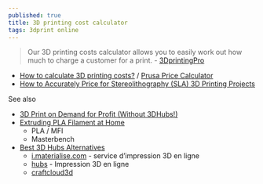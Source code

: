 ```yaml
---
published: true
title: 3D printing cost calculator
tags: 3dprint online
---
```

> Our 3D printing costs calculator allows you to easily work out how much to charge a customer for a print. - [3DprintingPro ](https://www.3dprintingpro.info/3d-printing-cost-calculator/)

- [How to calculate 3D printing costs?](https://blog.prusaprinters.org/how-to-calculate-printing-costs_38650/) / [Prusa Price Calculator](https://blog.prusaprinters.org/3d-printing-price-calculator_38905/)
- [How to Accurately Price for Stereolithography (SLA) 3D Printing Projects](https://3dprintingindustry.com/news/how-to-accurately-price-for-stereolithography-sla-3d-printing-projects-171977/)

See also
- [3D Print on Demand for Profit (Without 3DHubs!)](https://www.youtube.com/watch?v=PceI1AtgFvo)
- [Extruding PLA Filament at Home](https://www.youtube.com/watch?v=iRGTwhGRP1Y)
	- PLA / MFI
    - Masterbench
- [Best 3D Hubs Alternatives](https://all3dp.com/2/best-3d-hubs-alternatives/)
	- [i.materialise.com](https://i.materialise.com/fr) - service d’impression 3D en ligne
	- [hubs](https://www.hubs.com/fr/impression-3d/) - Impression 3D en ligne
	- [craftcloud3d](https://craftcloud3d.com/)